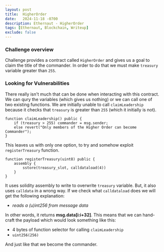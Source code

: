 ```yaml
---
layout: post
title:  HigherOrder
date:   2024-11-18 -0700
description: Ethernaut - HigherOrder
tags: [Ethernaut, Blockchain, Writeup]
exclude: false
---
```


### Challenge overview

Challenge provides a contract called `HigherOrder` and gives us a goal to claim the title of the commander. In order to do that we must make `treasury` variable greater than `255`.

### Looking for Vulnerabilities

There really isn't much that can be done when interacting with this contract. We can qury the variables (which gives us nothing) or we can call one of two existing functions. We are initially unable to call `claimLeadership` because it checks that `treasury` is greater than `255` (which it initially is not).

```solidity
function claimLeadership() public {
    if (treasury > 255) commander = msg.sender;
    else revert("Only members of the Higher Order can become Commander");
}
```

This leaves us with only one option, to try and somehow exploit `registerTreasury` function.

```solidity
function registerTreasury(uint8) public {
    assembly {
        sstore(treasury_slot, calldataload(4))
    }
}
```

It uses solidity assembly to write to overwrite `treasury` variable. But, it also uses `calldata` in a wrong way. If we check what `calldataload` does we will get the following explanation:
* *reads a (u)int256 from message data*

In other words, it returns **msg.data[i:i+32]**. This means that we can hand-craft the payload which would look something like this:

- 4 bytes of function selector for calling `claimLeadership`
- `uint256(256)`

And just like that we become the commander.